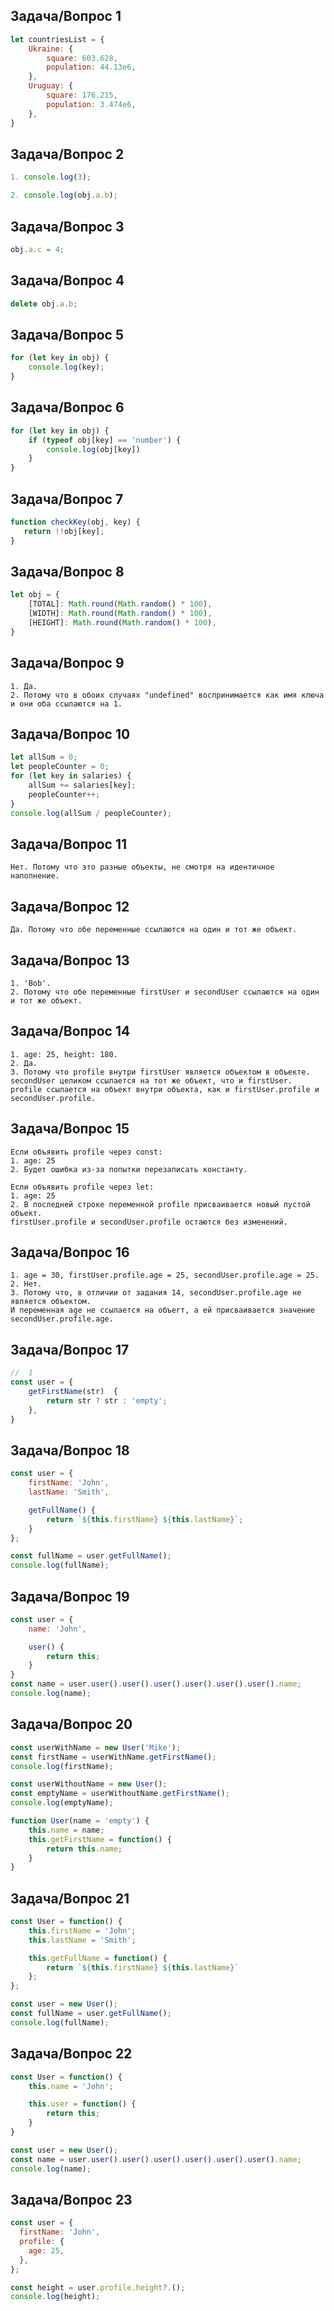 ## Задача/Вопрос 1
```js
let countriesList = {
    Ukraine: {
        square: 603.628,
        population: 44.13e6,
    },
    Uruguay: {
        square: 176.215,
        population: 3.474e6,
    },
}
```

## Задача/Вопрос 2
```js
1. console.log(3);

2. console.log(obj.a.b);
```

## Задача/Вопрос 3
```js
obj.a.c = 4;
```

## Задача/Вопрос 4
```js
delete obj.a.b;
```

## Задача/Вопрос 5
```js
for (let key in obj) {
    console.log(key);
}
```

## Задача/Вопрос 6
```js
for (let key in obj) {
    if (typeof obj[key] == 'number') {
        console.log(obj[key])
    }
}
```

## Задача/Вопрос 7
```js
function checkKey(obj, key) {
   return !!obj[key];
}
```

## Задача/Вопрос 8
```js
let obj = {
    [TOTAL]: Math.round(Math.random() * 100),
    [WIDTH]: Math.round(Math.random() * 100),
    [HEIGHT]: Math.round(Math.random() * 100),
}
```

## Задача/Вопрос 9
```
1. Да.
2. Потому что в обоих случаях "undefined" воспринимается как имя ключа и они оба ссылаются на 1.  
```

## Задача/Вопрос 10
```js
let allSum = 0;
let peopleCounter = 0;
for (let key in salaries) {
    allSum += salaries[key];
    peopleCounter++;
}
console.log(allSum / peopleCounter);
```

## Задача/Вопрос 11
```
Нет. Потому что это разные объекты, не смотря на идентичное наполнение.
```

## Задача/Вопрос 12
```
Да. Потому что обе переменные ссылаются на один и тот же объект.
```

## Задача/Вопрос 13
```
1. 'Bob'.
2. Потому что обе переменные firstUser и secondUser ссылаются на один и тот же объект. 
```

## Задача/Вопрос 14
```
1. age: 25, height: 180.
2. Да.
3. Потому что profile внутри firstUser является объектом в объекте. secondUser целиком ссылается на тот же объект, что и firstUser.
profile ссылается на объект внутри объекта, как и firstUser.profile и secondUser.profile.
```

## Задача/Вопрос 15
```
Если объявить profile через const:
1. age: 25
2. Будет ошибка из-за попытки перезаписать константу.

Если объявить profile через let:
1. age: 25
2. В последней строке переменной profile присваивается новый пустой объект.
firstUser.profile и secondUser.profile остаются без изменений.
```

## Задача/Вопрос 16
```
1. age = 30, firstUser.profile.age = 25, secondUser.profile.age = 25.
2. Нет.
3. Потому что, в отличии от задания 14, secondUser.profile.age не является объектом.
И переменная age не ссылается на объеrт, а ей присваивается значение secondUser.profile.age.
```

## Задача/Вопрос 17
```js
//  1
const user = {
    getFirstName(str)  {
        return str ? str : 'empty';
    },
}
```

## Задача/Вопрос 18
```js
const user = {
    firstName: 'John',
    lastName: 'Smith',

    getFullName() {
        return `${this.firstName} ${this.lastName}`;
    }
};

const fullName = user.getFullName();
console.log(fullName);
```

## Задача/Вопрос 19
```js
const user = {
    name: 'John',

    user() {
        return this;
    }
}
const name = user.user().user().user().user().user().user().name;
console.log(name);
```

## Задача/Вопрос 20
```js
const userWithName = new User('Mike');
const firstName = userWithName.getFirstName();
console.log(firstName);

const userWithoutName = new User();
const emptyName = userWithoutName.getFirstName();
console.log(emptyName);

function User(name = 'empty') {
    this.name = name;
    this.getFirstName = function() {
        return this.name;
    }
}
```

## Задача/Вопрос 21
```js
const User = function() {
    this.firstName = 'John';
    this.lastName = 'Smith';

    this.getFullName = function() {
        return `${this.firstName} ${this.lastName}`
    };
};

const user = new User();
const fullName = user.getFullName();
console.log(fullName);
```

## Задача/Вопрос 22
```js
const User = function() {
    this.name = 'John';

    this.user = function() {
        return this;
    }
}

const user = new User();
const name = user.user().user().user().user().user().user().name;
console.log(name);
```

## Задача/Вопрос 23
```js
const user = {
  firstName: 'John',
  profile: {
    age: 25,
  },
};

const height = user.profile.height?.();
console.log(height);
```
